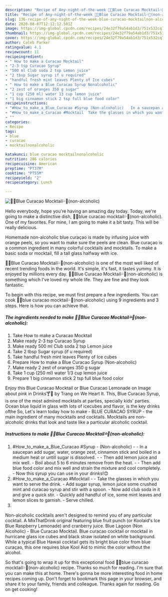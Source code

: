 ```yaml
---
description: "Recipe of Any-night-of-the-week 🍹💦Blue Curacao Mocktail💦🍹(non-alcoholic)"
title: "Recipe of Any-night-of-the-week 🍹💦Blue Curacao Mocktail💦🍹(non-alcoholic)"
slug: 136-recipe-of-any-night-of-the-week-blue-curacao-mocktailnon-alcoholic
date: 2020-08-07T12:12:12.501Z
image: https://img-global.cpcdn.com/recipes/24e32f79a54ab1d3/751x532cq70/🍹💦blue-curacao-mocktail💦🍹non-alcoholic-recipe-main-photo.jpg
thumbnail: https://img-global.cpcdn.com/recipes/24e32f79a54ab1d3/751x532cq70/🍹💦blue-curacao-mocktail💦🍹non-alcoholic-recipe-main-photo.jpg
cover: https://img-global.cpcdn.com/recipes/24e32f79a54ab1d3/751x532cq70/🍹💦blue-curacao-mocktail💦🍹non-alcoholic-recipe-main-photo.jpg
author: Caleb Parker
ratingvalue: 4.1
reviewcount: 11
recipeingredient:
- " How to make a Curacao Mocktail"
- "2-3 tsp Curacao Syrup"
- "500 ml Club soda 2 tsp Lemon juice"
- "2 tbsp Sugar syrup if u required"
- "handful fresh mint leaves Plenty of Ice cubes"
- " How to make a Blue Curacao Syrup Nonalcoholic"
- "2 zest of oranges 350 g sugar"
- "1 cup (250 ml) water 13 cup lemon juice"
- "1 big cinnamon stick 2 tsp full blue food color"
recipeinstructions:
- "#How_to_make_a_Blue_Curacao #Syrup (Non-alcoholic)   In a saucepan add sugar, water, orange zest, cinnamon stick and boiled in a medium heat or untill sugar is dissolved.  Then add lemon juice and mix well. Boil about 5 to 6 minutes remove from the heat.  Then add blue food color and mix well and strain the mixture and cool completely.  Now this syrup you can use in your drinks!😊"
- "#How_to_make_a_Curacao #Mocktail  Take the glasses in which you want to serve the drink. Add sugar syrup, lemon juice some crushed mint and curacao syrup and stir with a spoon. Now add club soda in it and give a quick stir. Quickly add handful of ice, some mint leaves and lemon slices to garnish. Serve chilled."
- ""
categories:
- Recipe
tags:
- blue
- curacao
- mocktailnonalcoholic

katakunci: blue curacao mocktailnonalcoholic 
nutrition: 286 calories
recipecuisine: American
preptime: "PT37M"
cooktime: "PT55M"
recipeyield: "2"
recipecategory: Lunch

---
```



![🍹💦Blue Curacao Mocktail💦🍹(non-alcoholic)](https://img-global.cpcdn.com/recipes/24e32f79a54ab1d3/751x532cq70/🍹💦blue-curacao-mocktail💦🍹non-alcoholic-recipe-main-photo.jpg)

Hello everybody, hope you're having an amazing day today. Today, we're going to make a distinctive dish, 🍹💦blue curacao mocktail💦🍹(non-alcoholic). One of my favorites. For mine, I am going to make it a bit tasty. This will be really delicious.

Homemade non-alcoholic blue curaçao is made by infusing juice with orange peels, so you want to make sure the peels are clean. Blue curaçao is a common ingredient in many colorful cocktails and mocktails. To make a basic soda or mocktail, fill a tall glass halfway with ice.

🍹💦Blue Curacao Mocktail💦🍹(non-alcoholic) is one of the most well liked of recent trending foods in the world. It's simple, it's fast, it tastes yummy. It is enjoyed by millions every day. 🍹💦Blue Curacao Mocktail💦🍹(non-alcoholic) is something which I've loved my whole life. They are fine and they look fantastic.


To begin with this recipe, we must first prepare a few ingredients. You can cook 🍹💦blue curacao mocktail💦🍹(non-alcoholic) using 9 ingredients and 3 steps. Here is how you can achieve that.

<!--inarticleads1-->

##### The ingredients needed to make 🍹💦Blue Curacao Mocktail💦🍹(non-alcoholic):

1. Take  How to make a Curacao Mocktail
1. Make ready 2-3 tsp Curacao Syrup
1. Make ready 500 ml Club soda 2 tsp Lemon juice
1. Take 2 tbsp Sugar syrup (if u required)
1. Take handful fresh mint leaves Plenty of Ice cubes
1. Prepare  How to make a Blue Curacao Syrup (Non-alcoholic)
1. Make ready 2 zest of oranges 350 g sugar
1. Take 1 cup (250 ml) water 1/3 cup lemon juice
1. Prepare 1 big cinnamon stick 2 tsp full blue food color


Enjoy this Blue Curacao Mocktail or Blue Curacao Lemonade on Image about pink in Drinks🍸🍹 by Trang on We Heart It. This, Blue Curacao Syrup, is one of the most admired mocktails at parties, specially kids&#39; parties. Ocean blue liquid in glass with lots of icecubes and flavor, is the key drinks ofthe So, Let&#39;s learn today how to make - BLUE CURACAO SYRUP - the main ingredient of many mocktails and cocktails. Mocktails are non-alcoholic drinks that look and taste like a particular alcoholic cocktail. 

<!--inarticleads2-->

##### Instructions to make 🍹💦Blue Curacao Mocktail💦🍹(non-alcoholic):

1. #How_to_make_a_Blue_Curacao #Syrup - (Non-alcoholic)  -  - In a saucepan add sugar, water, orange zest, cinnamon stick and boiled in a medium heat or untill sugar is dissolved. -  - Then add lemon juice and mix well. - Boil about 5 to 6 minutes remove from the heat. -  - Then add blue food color and mix well and strain the mixture and cool completely.  - Now this syrup you can use in your drinks!😊
1. #How_to_make_a_Curacao #Mocktail -  - Take the glasses in which you want to serve the drink. - Add sugar syrup, lemon juice some crushed mint and curacao syrup and stir with a spoon. - Now add club soda in it and give a quick stir. - Quickly add handful of ice, some mint leaves and lemon slices to garnish. - Serve chilled.
1. 


Non-alcoholic cocktails aren&#39;t designed to remind you of any particular cocktail. A MixThatDrink original featuring blue fruit punch (or Koolaid&#39;s Ice Blue Raspberry Lemonade) and cranberry juice. Blue Lagoon (Non Alcoholic) - Blue Curacao Mocktail. Blue curacao cocktail or mocktail in hurricane glass ice cubes and black straw isolated on white background. While a typical Blue Hawaii cocktail gets its bright blue color from blue curaçao, this one requires blue Kool Aid to mimic the color without the alcohol. 

So that's going to wrap it up for this exceptional food 🍹💦blue curacao mocktail💦🍹(non-alcoholic) recipe. Thanks so much for reading. I'm sure that you can make this at home. There's gonna be more interesting food in home recipes coming up. Don't forget to bookmark this page in your browser, and share it to your family, friends and colleague. Thanks again for reading. Go on get cooking!
